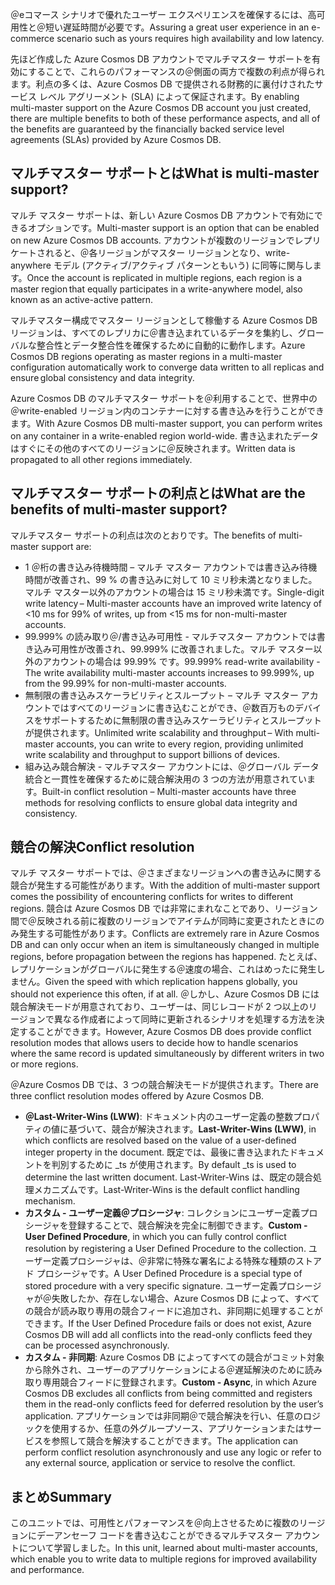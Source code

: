 <span data-ttu-id="4c792-101">＠eコマース シナリオで優れたユーザー エクスペリエンスを確保するには、高可用性と＠短い遅延時間が必要です。</span><span class="sxs-lookup"><span data-stu-id="4c792-101">Assuring a great user experience in an e-commerce scenario such as yours requires high availability and low latency.</span></span>

<span data-ttu-id="4c792-102">先ほど作成した Azure Cosmos DB アカウントでマルチマスター サポートを有効にすることで、これらのパフォーマンスの＠側面の両方で複数の利点が得られます。利点の多くは、Azure Cosmos DB で提供される財務的に裏付けされたサービス レベル アグリーメント (SLA) によって保証されます。</span><span class="sxs-lookup"><span data-stu-id="4c792-102">By enabling multi-master support on the Azure Cosmos DB account you just created, there are multiple benefits to both of these performance aspects, and all of the benefits are guaranteed by the financially backed service level agreements (SLAs) provided by Azure Cosmos DB.</span></span>

## <a name="what-is-multi-master-support"></a><span data-ttu-id="4c792-103">マルチマスター サポートとは</span><span class="sxs-lookup"><span data-stu-id="4c792-103">What is multi-master support?</span></span>

<span data-ttu-id="4c792-104">マルチ マスター サポートは、新しい Azure Cosmos DB アカウントで有効にできるオプションです。</span><span class="sxs-lookup"><span data-stu-id="4c792-104">Multi-master support is an option that can be enabled on new Azure Cosmos DB accounts.</span></span> <span data-ttu-id="4c792-105">アカウントが複数のリージョンでレプリケートされると、＠各リージョンがマスター リージョンとなり、write-anywhere モデル (アクティブ/アクティブ パターンともいう) に同等に関与します。</span><span class="sxs-lookup"><span data-stu-id="4c792-105">Once the account is replicated in multiple regions, each region is a master region that equally participates in a write-anywhere model, also known as an active-active pattern.</span></span>

<span data-ttu-id="4c792-106">マルチマスター構成でマスター リージョンとして稼働する Azure Cosmos DB リージョンは、すべてのレプリカに＠書き込まれているデータを集約し、グローバルな整合性とデータ整合性を確保するために自動的に動作します。</span><span class="sxs-lookup"><span data-stu-id="4c792-106">Azure Cosmos DB regions operating as master regions in a multi-master configuration automatically work to converge data written to all replicas and ensure global consistency and data integrity.</span></span>

<span data-ttu-id="4c792-107">Azure Cosmos DB のマルチマスター サポートを＠利用することで、世界中の ＠write-enabled リージョン内のコンテナーに対する書き込みを行うことができます。</span><span class="sxs-lookup"><span data-stu-id="4c792-107">With Azure Cosmos DB multi-master support, you can perform writes on any container in a write-enabled region world-wide.</span></span> <span data-ttu-id="4c792-108">書き込まれたデータはすぐにその他のすべてのリージョンに＠反映されます。</span><span class="sxs-lookup"><span data-stu-id="4c792-108">Written data is propagated to all other regions immediately.</span></span>  

## <a name="what-are-the-benefits-of-multi-master-support"></a><span data-ttu-id="4c792-109">マルチマスター サポートの利点とは</span><span class="sxs-lookup"><span data-stu-id="4c792-109">What are the benefits of multi-master support?</span></span>

<span data-ttu-id="4c792-110">マルチマスター サポートの利点は次のとおりです。</span><span class="sxs-lookup"><span data-stu-id="4c792-110">The benefits of multi-master support are:</span></span>

* <span data-ttu-id="4c792-111">1 ＠桁の書き込み待機時間 – マルチ マスター アカウントでは書き込み待機時間が改善され、99 % の書き込みに対して 10 ミリ秒未満となりました。マルチ マスター以外のアカウントの場合は 15 ミリ秒未満です。</span><span class="sxs-lookup"><span data-stu-id="4c792-111">Single-digit write latency – Multi-master accounts have an improved write latency of <10 ms for 99% of writes, up from <15 ms for non-multi-master accounts.</span></span>
* <span data-ttu-id="4c792-112">99.999% の読み取り＠/書き込み可用性 - マルチマスター アカウントでは書き込み可用性が改善され、99.999% に改善されました。マルチ マスター以外のアカウントの場合は 99.99% です。</span><span class="sxs-lookup"><span data-stu-id="4c792-112">99.999% read-write availability - The write availability multi-master accounts increases to 99.999%, up from the 99.99% for non-multi-master accounts.</span></span>
* <span data-ttu-id="4c792-113">無制限の書き込みスケーラビリティとスループット – マルチ マスター アカウントではすべてのリージョンに書き込むことができ、＠数百万ものデバイスをサポートするために無制限の書き込みスケーラビリティとスループットが提供されます。</span><span class="sxs-lookup"><span data-stu-id="4c792-113">Unlimited write scalability and throughput – With multi-master accounts, you can write to every region, providing unlimited write scalability and throughput to support billions of devices.</span></span>
* <span data-ttu-id="4c792-114">組み込み競合解決 - マルチマスター アカウントには、＠グローバル データ統合と一貫性を確保するために競合解決用の 3 つの方法が用意されています。</span><span class="sxs-lookup"><span data-stu-id="4c792-114">Built-in conflict resolution – Multi-master accounts have three methods for resolving conflicts to ensure global data integrity and consistency.</span></span> 

## <a name="conflict-resolution"></a><span data-ttu-id="4c792-115">競合の解決</span><span class="sxs-lookup"><span data-stu-id="4c792-115">Conflict resolution</span></span>

<span data-ttu-id="4c792-116">マルチ マスター サポートでは、＠さまざまなリージョンへの書き込みに関する競合が発生する可能性があります。</span><span class="sxs-lookup"><span data-stu-id="4c792-116">With the addition of multi-master support comes the possibility of encountering conflicts for writes to different regions.</span></span> <span data-ttu-id="4c792-117">競合は Azure Cosmos DB では非常にまれなことであり、リージョン間で＠反映される前に複数のリージョンでアイテムが同時に変更されたときにのみ発生する可能性があります。</span><span class="sxs-lookup"><span data-stu-id="4c792-117">Conflicts are extremely rare in Azure Cosmos DB and can only occur when an item is simultaneously changed in multiple regions, before propagation between the regions has happened.</span></span> <span data-ttu-id="4c792-118">たとえば、レプリケーションがグローバルに発生する＠速度の場合、これはめったに発生しません。</span><span class="sxs-lookup"><span data-stu-id="4c792-118">Given the speed with which replication happens globally, you should not experience this often, if at all.</span></span> <span data-ttu-id="4c792-119">＠しかし、Azure Cosmos DB には競合解決モードが用意されており、ユーザーは、同じレコードが 2 つ以上のリージョンで異なる作成者によって同時に更新されるシナリオを処理する方法を決定することができます。</span><span class="sxs-lookup"><span data-stu-id="4c792-119">However, Azure Cosmos DB does provide conflict resolution modes that allows users to decide how to handle scenarios where the same record is updated simultaneously by different writers in two or more regions.</span></span>  

<span data-ttu-id="4c792-120">＠Azure Cosmos DB では、3 つの競合解決モードが提供されます。</span><span class="sxs-lookup"><span data-stu-id="4c792-120">There are three conflict resolution modes offered by Azure Cosmos DB.</span></span> 
* <span data-ttu-id="4c792-121">**＠Last-Writer-Wins (LWW)**: ドキュメント内のユーザー定義の整数プロパティの値に基づいて、競合が解決されます。</span><span class="sxs-lookup"><span data-stu-id="4c792-121">**Last-Writer-Wins (LWW)**, in which conflicts are resolved based on the value of a user-defined integer property in the document.</span></span> <span data-ttu-id="4c792-122">既定では、最後に書き込まれたドキュメントを判別するために _ts が使用されます。</span><span class="sxs-lookup"><span data-stu-id="4c792-122">By default _ts is used to determine the last written document.</span></span> <span data-ttu-id="4c792-123">Last-Writer-Wins は、既定の競合処理メカニズムです。</span><span class="sxs-lookup"><span data-stu-id="4c792-123">Last-Writer-Wins is the default conflict handling mechanism.</span></span>
* <span data-ttu-id="4c792-124">**カスタム - ユーザー定義＠プロシージャ**: コレクションにユーザー定義プロシージャを登録することで、競合解決を完全に制御できます。</span><span class="sxs-lookup"><span data-stu-id="4c792-124">**Custom - User Defined Procedure**, in which you can fully control conflict resolution by registering a User Defined Procedure to the collection.</span></span> <span data-ttu-id="4c792-125">ユーザー定義プロシージャは、＠非常に特殊な署名による特殊な種類のストアド プロシージャです。</span><span class="sxs-lookup"><span data-stu-id="4c792-125">A User Defined Procedure is a special type of stored procedure with a very specific signature.</span></span> <span data-ttu-id="4c792-126">ユーザー定義プロシージャが＠失敗したか、存在しない場合、Azure Cosmos DB によって、すべての競合が読み取り専用の競合フィードに追加され、非同期に処理することができます。</span><span class="sxs-lookup"><span data-stu-id="4c792-126">If the User Defined Procedure fails or does not exist, Azure Cosmos DB will add all conflicts into the read-only conflicts feed they can be processed asynchronously.</span></span>  
* <span data-ttu-id="4c792-127">**カスタム - 非同期**: Azure Cosmos DB によってすべての競合がコミット対象から除外され、ユーザーのアプリケーションによる＠遅延解決のために読み取り専用競合フィードに登録されます。</span><span class="sxs-lookup"><span data-stu-id="4c792-127">**Custom - Async**, in which Azure Cosmos DB excludes all conflicts from being committed and registers them in the read-only conflicts feed for deferred resolution by the user’s application.</span></span> <span data-ttu-id="4c792-128">アプリケーションでは非同期＠で競合解決を行い、任意のロジックを使用するか、任意の外グループソース、アプリケーションまたはサービスを参照して競合を解決することができます。</span><span class="sxs-lookup"><span data-stu-id="4c792-128">The application can perform conflict resolution asynchronously and use any logic or refer to any external source, application or service to resolve the conflict.</span></span>

## <a name="summary"></a><span data-ttu-id="4c792-129">まとめ</span><span class="sxs-lookup"><span data-stu-id="4c792-129">Summary</span></span>

<span data-ttu-id="4c792-130">このユニットでは、可用性とパフォーマンスを＠向上させるために複数のリージョンにデーアンセーフ コードを書き込むことができるマルチマスター アカウントについて学習しました。</span><span class="sxs-lookup"><span data-stu-id="4c792-130">In this unit, learned about multi-master accounts, which enable you to write data to multiple regions for improved availability and performance.</span></span>